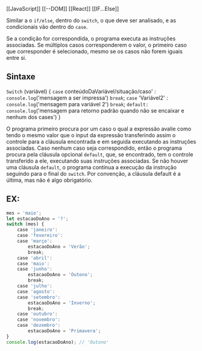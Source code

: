 [[JavaScript]]
[[--DOM]]
[[React]]
[[IF...Else]]


Similar a o `if/else`, dentro do `switch`, o que deve ser analisado, e as condicionais vão dentro do `case`.

Se a condição for correspondida, o programa executa as instruções associadas. Se múltiplos casos corresponderem o valor, o primeiro caso que corresponder é selecionado, mesmo se os casos não forem iguais entre si.

## Sintaxe
>
`Switch` (variável) {
`case` conteúdoDaVariável/situação/caso' : 
`console.log`('mensagem a ser impressa')
`break`;
`case` 'Variável2' :
`console.log`('mensagem para variável 2')
`break`;
`default:`
`console.log`('mensagem para retorno padrão quando não se encaixar e nenhum dos cases')
}

O programa primeiro procura por um caso o qual a expressão avalie como tendo o mesmo valor que o input da expressão transferindo assim o controle para a cláusula encontrada e em seguida executando as instruções associadas. Caso nenhum caso seja correspondido, então o programa procura pela cláusula opcional `default`, que, se encontrado, tem o controle transferido a ele, executando suas instruções associadas. Se não houver uma cláusula `default`, o programa continua a execução da instrução seguindo para o final do `switch`. Por convenção, a cláusula default é a última, mas não é algo obrigatório.

## EX:

```JavaScript
mes = 'maio';
let estacaoDoAno = '?';
switch (mes) {
    case 'janeiro':
    case 'fevereiro':
    case 'março':
        estacaoDoAno = 'Verão';
        break;
    case 'abril':
    case 'maio':
    case 'junho':
        estacaoDoAno = 'Outono';
        break;
    case 'julho':
    case 'agosto':
    case 'setembro':
        estacaoDoAno = 'Inverno';
        break;
    case 'outubro':
    case 'novembro':
    case 'dezembro':
        estacaoDoAno = 'Primavera';
}
console.log(estacaoDoAno); // 'Outono'
```

